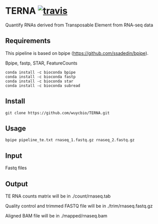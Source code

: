 # TERNA  [![travis](https://travis-ci.org/ssadedin/bpipe.svg?branch=master)](https://travis-ci.org/ssadedin/bpipe)
Quantify RNAs derived from Transposable Element from RNA-seq data

## Requirements
This pipeline is based on bpipe (https://github.com/ssadedin/bpipe).

Bpipe, fastp, STAR, FeatureCounts

    conda install -c bioconda bpipe 
    conda install -c bioconda fastp 
    conda install -c bioconda star 
    conda install -c bioconda subread 
    

## Install
    git clone https://github.com/wuycbio/TERNA.git


## Usage
    bpipe pipeline_te.txt rnaseq_1.fastq.gz rnaseq_2.fastq.gz


## Input
Fastq files


## Output
TE RNA counts matrix will be in ./count/rnaseq.tab

Quality control and trimmed FASTQ file will be in ./trim/rnaseq.fastq.gz

Aligned BAM file will be in ./mapped/rnaseq.bam
